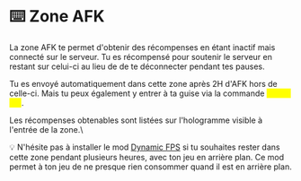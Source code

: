 # ⌨️ Zone AFK

La zone AFK te permet d'obtenir des récompenses en étant inactif mais connecté sur le serveur. Tu es récompensé pour soutenir le serveur en restant sur celui-ci au lieu de de te déconnecter pendant tes pauses.

Tu es envoyé automatiquement dans cette zone après 2H d'AFK hors de celle-ci. Mais tu peux également y entrer à ta guise via la commande <mark style="color:yellow;">`/warp afk`</mark>.

Les récompenses obtenables sont listées sur l'hologramme visible à l'entrée de la zone.\


💡 N'hésite pas à installer le mod [Dynamic FPS](https://modrinth.com/mod/dynamic-fps/versions) si tu souhaites rester dans cette zone pendant plusieurs heures, avec ton jeu en arrière plan. Ce mod permet à ton jeu de ne presque rien consommer quand il est en arrière plan.

&#x20;
